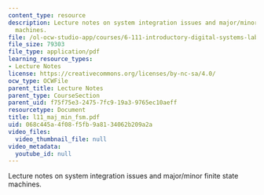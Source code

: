 ```yaml
---
content_type: resource
description: Lecture notes on system integration issues and major/minor finite state
  machines.
file: /ol-ocw-studio-app/courses/6-111-introductory-digital-systems-laboratory-spring-2006/068c445a4f08f5fb9a8134062b209a2a_l11_maj_min_fsm.pdf
file_size: 79303
file_type: application/pdf
learning_resource_types:
- Lecture Notes
license: https://creativecommons.org/licenses/by-nc-sa/4.0/
ocw_type: OCWFile
parent_title: Lecture Notes
parent_type: CourseSection
parent_uid: f75f75e3-2475-7fc9-19a3-9765ec10aeff
resourcetype: Document
title: l11_maj_min_fsm.pdf
uid: 068c445a-4f08-f5fb-9a81-34062b209a2a
video_files:
  video_thumbnail_file: null
video_metadata:
  youtube_id: null
---
```

Lecture notes on system integration issues and major/minor finite state machines.